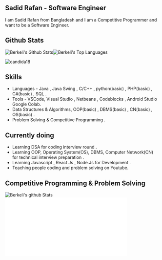 

## Sadid Rafan - Software Engineer
I am Sadid Rafan from Bangladesh and I am a Competitive Programmer and want to be a Software Engineer.

## Github Stats

<img alt="Berkeli's Github Stats" src="https://github-readme-stats.vercel.app/api/?username=nirvik-alpha&show_icons=true&include_all_commits=true&count_private=true&theme=react&hide_border=true&bg_color=1F222E&title_color=F85D7F&icon_color=F8D866" height="192px"/><img alt="Berkeli's Top Languages" src="https://github-readme-stats.vercel.app/api/top-langs/?username=nirvik-alpha&langs_count=8&layout=compact&theme=react&hide_border=true&bg_color=1F222E&title_color=F85D7F&icon_color=F8D866" height="192px"/>

<p align="left"><img src="https://github-readme-streak-stats.herokuapp.com/?user=nirvik-alpha&theme=algolia" alt="candida18"  /></p>

## Skills
* Languages - Java , Java Swing , C/C++ , python(basic) , PHP(basic) , C#(basic) , SQL   .
* Tools - VSCode, Visual Studio , Netbeans , Codeblocks , Android Studio Google Colab.
* Data Structures & Algorithms, OOP(basic) , DBMS(basic) , CN(basic) , OS(basic) .
* Problem Solving & Competitive Programming .

## Currently doing
* Learning DSA for coding interview round .
* Learning OOP, Operating System(OS), DBMS, Computer Network(CN) for technical interview preparation .
* Learning Javascript , React Js , Node.Js for Development .
* Teaching people coding and problem solving on Youtube.


## Competitive Programming & Problem Solving 
<div>
  
  <img alt="Berkeli's github Stats" src="https://leetcard.jacoblin.cool/RafanX?theme=forest" height="220px" width="400px"/>
  
  
  <img alt="Berkeli's top Languages" src="https://raw.githubusercontent.com/nirvik-alpha/cf-stats/main/output/light_card.svg#gh-dark-mode-only" height="192px" width="400px"/>
 
</div>




